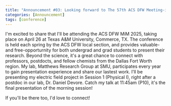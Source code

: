 ```yaml
---
title: "Announcement #03: Looking forward to The 57th ACS DFW Meeting-in-Miniature"
categories: [Announcement]
tags: [conference]
---
```


I'm excited to share that I'll be attending the ACS DFW MiM 2025, taking place on April 26 at Texas A&M University, Commerce, TX. The conference is held each spring by the ACS DFW local section, and provides valuable-and free-opporturnity for both undergrad and grad students to present their research. Beyond the science, it's a great chance to connect with professors, postdocts, and fellow chemists from the Dallas Fort Worth region. My lab, Matthews Research Group at SMU, participates every year to gain presentation experience and share our lastest work. I'll be presenting my electric field project in Session 1 (Physical I), right after a postdoc in our lab, Dr. Daniel Devore. Catch my talk at 11:45am (P10), it's the final presentation of the morning session!

If you'll be there too, I'd love to connect!